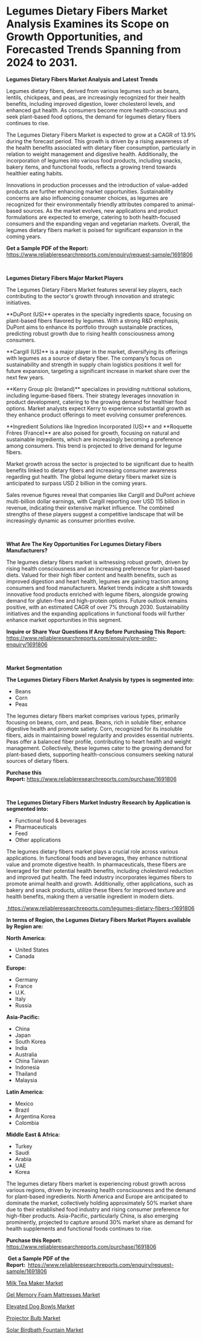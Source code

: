 <p><h1>Legumes Dietary Fibers Market Analysis Examines its Scope on Growth Opportunities, and Forecasted Trends Spanning from 2024 to 2031.</h1></p><p><strong>Legumes Dietary Fibers Market Analysis and Latest Trends</strong></p>
<p><p>Legumes dietary fibers, derived from various legumes such as beans, lentils, chickpeas, and peas, are increasingly recognized for their health benefits, including improved digestion, lower cholesterol levels, and enhanced gut health. As consumers become more health-conscious and seek plant-based food options, the demand for legumes dietary fibers continues to rise.</p><p>The Legumes Dietary Fibers Market is expected to grow at a CAGR of 13.9% during the forecast period. This growth is driven by a rising awareness of the health benefits associated with dietary fiber consumption, particularly in relation to weight management and digestive health. Additionally, the incorporation of legumes into various food products, including snacks, bakery items, and functional foods, reflects a growing trend towards healthier eating habits.</p><p>Innovations in production processes and the introduction of value-added products are further enhancing market opportunities. Sustainability concerns are also influencing consumer choices, as legumes are recognized for their environmentally friendly attributes compared to animal-based sources. As the market evolves, new applications and product formulations are expected to emerge, catering to both health-focused consumers and the expanding vegan and vegetarian markets. Overall, the legumes dietary fibers market is poised for significant expansion in the coming years.</p></p>
<p><strong>Get a Sample PDF of the Report:&nbsp;</strong> <a href="https://www.reliableresearchreports.com/enquiry/request-sample/1691806?utm_campaign=1730&utm_medium=2&utm_source=Github&utm_content=ia&utm_term=18102024&utm_id=legumes-dietary-fibers">https://www.reliableresearchreports.com/enquiry/request-sample/1691806</a></p>
<p>&nbsp;</p>
<p><strong>Legumes Dietary Fibers Major Market Players</strong></p>
<p><p>The Legumes Dietary Fibers Market features several key players, each contributing to the sector's growth through innovation and strategic initiatives. </p><p>**DuPont (US)** operates in the specialty ingredients space, focusing on plant-based fibers flavored by legumes. With a strong R&D emphasis, DuPont aims to enhance its portfolio through sustainable practices, predicting robust growth due to rising health consciousness among consumers.</p><p>**Cargill (US)** is a major player in the market, diversifying its offerings with legumes as a source of dietary fiber. The company’s focus on sustainability and strength in supply chain logistics positions it well for future expansion, targeting a significant increase in market share over the next few years.</p><p>**Kerry Group plc (Ireland)** specializes in providing nutritional solutions, including legume-based fibers. Their strategy leverages innovation in product development, catering to the growing demand for healthier food options. Market analysts expect Kerry to experience substantial growth as they enhance product offerings to meet evolving consumer preferences.</p><p>**Ingredient Solutions like Ingredion Incorporated (US)** and **Roquette Frères (France)** are also poised for growth, focusing on natural and sustainable ingredients, which are increasingly becoming a preference among consumers. This trend is projected to drive demand for legume fibers.</p><p>Market growth across the sector is projected to be significant due to health benefits linked to dietary fibers and increasing consumer awareness regarding gut health. The global legume dietary fibers market size is anticipated to surpass USD 2 billion in the coming years.</p><p>Sales revenue figures reveal that companies like Cargill and DuPont achieve multi-billion dollar earnings, with Cargill reporting over USD 115 billion in revenue, indicating their extensive market influence. The combined strengths of these players suggest a competitive landscape that will be increasingly dynamic as consumer priorities evolve.</p></p>
<p>&nbsp;</p>
<p><strong>What Are The Key Opportunities For Legumes Dietary Fibers Manufacturers?</strong></p>
<p><p>The legumes dietary fibers market is witnessing robust growth, driven by rising health consciousness and an increasing preference for plant-based diets. Valued for their high fiber content and health benefits, such as improved digestion and heart health, legumes are gaining traction among consumers and food manufacturers. Market trends indicate a shift towards innovative food products enriched with legume fibers, alongside growing demand for gluten-free and high-protein options. Future outlook remains positive, with an estimated CAGR of over 7% through 2030. Sustainability initiatives and the expanding applications in functional foods will further enhance market opportunities in this segment.</p></p>
<p><strong>Inquire or Share Your Questions If Any Before Purchasing This Report:</strong> <a href="https://www.reliableresearchreports.com/enquiry/pre-order-enquiry/1691806?utm_campaign=1730&utm_medium=2&utm_source=Github&utm_content=ia&utm_term=18102024&utm_id=legumes-dietary-fibers">https://www.reliableresearchreports.com/enquiry/pre-order-enquiry/1691806</a></p>
<p>&nbsp;</p>
<p><strong>Market Segmentation</strong></p>
<p><strong>The Legumes Dietary Fibers Market Analysis by types is segmented into:</strong></p>
<p><ul><li>Beans</li><li>Corn</li><li>Peas</li></ul></p>
<p><p>The legumes dietary fibers market comprises various types, primarily focusing on beans, corn, and peas. Beans, rich in soluble fiber, enhance digestive health and promote satiety. Corn, recognized for its insoluble fibers, aids in maintaining bowel regularity and provides essential nutrients. Peas offer a balanced fiber profile, contributing to heart health and weight management. Collectively, these legumes cater to the growing demand for plant-based diets, supporting health-conscious consumers seeking natural sources of dietary fibers.</p></p>
<p><strong>Purchase this Report:&nbsp;</strong><a href="https://www.reliableresearchreports.com/purchase/1691806?utm_campaign=1730&utm_medium=2&utm_source=Github&utm_content=ia&utm_term=18102024&utm_id=legumes-dietary-fibers">https://www.reliableresearchreports.com/purchase/1691806</a></p>
<p>&nbsp;</p>
<p><strong>The Legumes Dietary Fibers Market Industry Research by Application is segmented into:</strong></p>
<p><ul><li>Functional food & beverages</li><li>Pharmaceuticals</li><li>Feed</li><li>Other applications</li></ul></p>
<p><p>The legumes dietary fibers market plays a crucial role across various applications. In functional foods and beverages, they enhance nutritional value and promote digestive health. In pharmaceuticals, these fibers are leveraged for their potential health benefits, including cholesterol reduction and improved gut health. The feed industry incorporates legumes fibers to promote animal health and growth. Additionally, other applications, such as bakery and snack products, utilize these fibers for improved texture and health benefits, making them a versatile ingredient in modern diets.</p></p>
<p><a href="https://www.reliableresearchreports.com/legumes-dietary-fibers-r1691806?utm_campaign=1730&utm_medium=2&utm_source=Github&utm_content=ia&utm_term=18102024&utm_id=legumes-dietary-fibers">&nbsp;https://www.reliableresearchreports.com/legumes-dietary-fibers-r1691806</a></p>
<p><strong>In terms of Region, the Legumes Dietary Fibers Market Players available by Region are:</strong></p>
<p>
    <p> <strong> North America: </strong>
        <ul>
            <li>United States</li>
            <li>Canada</li>
        </ul>
        </p> 
    <p> <strong> Europe: </strong>
        <ul>
            <li>Germany</li>
            <li>France</li>
            <li>U.K.</li>
            <li>Italy</li>
            <li>Russia</li>
        </ul>
        </p> 
    <p> <strong> Asia-Pacific: </strong>
        <ul>
            <li>China</li>
            <li>Japan</li>
            <li>South Korea</li>
            <li>India</li>
            <li>Australia</li>
            <li>China Taiwan</li>
            <li>Indonesia</li>
            <li>Thailand</li>
            <li>Malaysia</li>
        </ul>
        </p> 
    <p> <strong> Latin America: </strong>
        <ul>
            <li>Mexico</li>
            <li>Brazil</li>
            <li>Argentina Korea</li>
            <li>Colombia</li>
        </ul>
        </p> 
    <p> <strong> Middle East & Africa: </strong>
        <ul>
            <li>Turkey</li>
            <li>Saudi</li>
            <li>Arabia</li>
            <li>UAE</li>
            <li>Korea</li>
        </ul>
    </p>
    </p>
<p><p>The legumes dietary fibers market is experiencing robust growth across various regions, driven by increasing health consciousness and the demand for plant-based ingredients. North America and Europe are anticipated to dominate the market, collectively holding approximately 50% market share due to their established food industry and rising consumer preference for high-fiber products. Asia-Pacific, particularly China, is also emerging prominently, projected to capture around 30% market share as demand for health supplements and functional foods continues to rise.</p></p>
<p><strong>Purchase this Report: </strong><a href="https://www.reliableresearchreports.com/purchase/1691806?utm_campaign=1730&utm_medium=2&utm_source=Github&utm_content=ia&utm_term=18102024&utm_id=legumes-dietary-fibers">https://www.reliableresearchreports.com/purchase/1691806</a></p>
<p>&nbsp;<strong>Get a Sample PDF of the Report:&nbsp;&nbsp;</strong><a href="https://www.reliableresearchreports.com/enquiry/request-sample/1691806?utm_campaign=1730&utm_medium=2&utm_source=Github&utm_content=ia&utm_term=18102024&utm_id=legumes-dietary-fibers">https://www.reliableresearchreports.com/enquiry/request-sample/1691806</a></p>
<p><strong></strong></p>
<p><p><a href="https://www.linkedin.com/pulse/emerging-milk-tea-maker-market-opportunities-analysis-investors-dtuye?utm_campaign=1730&utm_medium=2&utm_source=Github&utm_content=ia&utm_term=18102024&utm_id=legumes-dietary-fibers">Milk Tea Maker Market</a></p><p><a href="https://www.linkedin.com/pulse/market-leaders-laggards-global-gel-memory-foam-mattresses-uxi5e?utm_campaign=1730&utm_medium=2&utm_source=Github&utm_content=ia&utm_term=18102024&utm_id=legumes-dietary-fibers">Gel Memory Foam Mattresses Market</a></p><p><a href="https://www.linkedin.com/pulse/elevated-dog-bowls-market-size-segmentation-trends-growth-analysis-twole?utm_campaign=1730&utm_medium=2&utm_source=Github&utm_content=ia&utm_term=18102024&utm_id=legumes-dietary-fibers">Elevated Dog Bowls Market</a></p><p><a href="https://www.linkedin.com/pulse/global-projector-bulb-market-share-growth-opportunities-growing-yulwe?utm_campaign=1730&utm_medium=2&utm_source=Github&utm_content=ia&utm_term=18102024&utm_id=legumes-dietary-fibers">Projector Bulb Market</a></p><p><a href="https://www.linkedin.com/pulse/global-solar-birdbath-fountain-market-exploring-share-trends-pcqzf?utm_campaign=1730&utm_medium=2&utm_source=Github&utm_content=ia&utm_term=18102024&utm_id=legumes-dietary-fibers">Solar Birdbath Fountain Market</a></p></p>